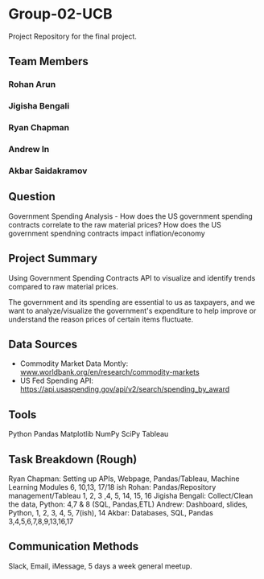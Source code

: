 # Group-02-UCB
Project Repository for the final project.

## Team Members <br/>
### Rohan Arun
### Jigisha Bengali
### Ryan Chapman
### Andrew In
### Akbar Saidakramov

## Question
Government Spending Analysis - 
How does the US government spending contracts correlate to the raw material prices?
How does the US government spendning contracts impact inflation/economy
## Project Summary
Using Government Spending Contracts API to visualize and identify trends compared to raw material prices.

The government and its spending are essential to us as taxpayers, and we want to analyze/visualize the government's expenditure to help improve or understand the reason prices of certain items fluctuate.

## Data Sources
 - Commodity Market Data Montly: www.worldbank.org/en/research/commodity-markets
 - US Fed Spending API: https://api.usaspending.gov/api/v2/search/spending_by_award
## Tools
Python
Pandas
Matplotlib
NumPy
SciPy
Tableau
## Task Breakdown (Rough)
Ryan Chapman: Setting up APIs, Webpage, Pandas/Tableau, Machine Learning Modules 6, 10,13, 17/18 ish
Rohan: Pandas/Repository management/Tableau 1, 2, 3 ,4, 5, 14, 15, 16
Jigisha Bengali: Collect/Clean the data, Python: 4,7 & 8 (SQL, Pandas,ETL)
Andrew: Dashboard, slides, Python, 1, 2, 3, 4, 5, 7(ish), 14
Akbar: Databases, SQL, Pandas 3,4,5,6,7,8,9,13,16,17

## Communication Methods
Slack, Email, iMessage, 5 days a week general meetup. 
